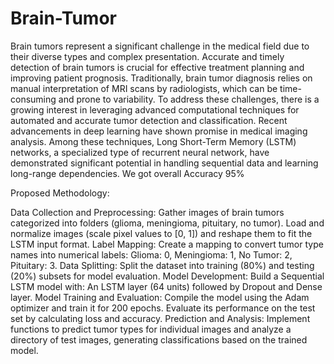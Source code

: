 # Brain-Tumor
Brain tumors represent a significant challenge in the medical field due to their diverse types and complex presentation. Accurate and timely detection of brain tumors is crucial for effective treatment planning and improving patient prognosis. Traditionally, brain tumor diagnosis relies on manual interpretation of MRI scans by radiologists, which can be time-consuming and prone to variability. To address these challenges, there is a growing interest in leveraging advanced computational techniques for automated and accurate tumor detection and classification. Recent advancements in deep learning have shown promise in medical imaging analysis. Among these techniques, Long Short-Term Memory (LSTM) networks, a specialized type of recurrent neural network, have demonstrated significant potential in handling sequential data and learning long-range dependencies.
We got overall Accuracy 95%


Proposed Methodology:

Data Collection and Preprocessing:
Gather images of brain tumors categorized into folders (glioma, meningioma, pituitary, no tumor). Load and normalize images (scale pixel values to [0, 1]) and reshape them to fit the LSTM input format.
Label Mapping:
Create a mapping to convert tumor type names into numerical labels:
Glioma: 0, Meningioma: 1, No Tumor: 2, Pituitary: 3.
Data Splitting:
Split the dataset into training (80%) and testing (20%) subsets for model evaluation.
Model Development:
Build a Sequential LSTM model with:
An LSTM layer (64 units) followed by Dropout and Dense layer.
Model Training and Evaluation:
Compile the model using the Adam optimizer and train it for 200 epochs. Evaluate its performance on the test set by calculating loss and accuracy.
Prediction and Analysis:
Implement functions to predict tumor types for individual images and analyze a directory of test images, generating classifications based on the trained model.

